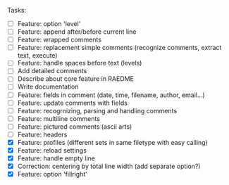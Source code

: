 Tasks:

- [ ] Feature: option 'level'
- [ ] Feature: append after/before current line
- [ ] Feature: wrapped comments
- [ ] Feature: replacement simple comments (recognize comments, extract text, execute)
- [ ] Feature: handle spaces before text (levels)
- [ ] Add detailed comments
- [ ] Describe about core feature in RAEDME
- [ ] Write documentation
- [ ] Feature: fields in comment (date, time, filename, author, email...)
- [ ] Feature: update comments with fields
- [ ] Feature: recogrnizing, parsing and handling comments
- [ ] Feature: multiline comments
- [ ] Feature: pictured comments (ascii arts)
- [ ] Feature: headers
- [X] Feature: profiles (different sets in same filetype with easy calling)
- [X] Feature: reload settings
- [X] Feature: handle empty line
- [X] Correction: centering by total line width (add separate option?)
- [X] Feature: option 'fillright'

